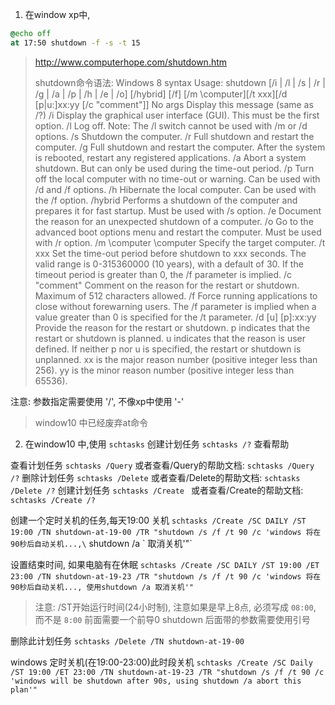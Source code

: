 
1. 在window xp中,
```bat
@echo off
at 17:50 shutdown -f -s -t 15
```

> http://www.computerhope.com/shutdown.htm
> 
> shutdown命令语法: 
> Windows 8 syntax
> Usage: shutdown [/i | /l | /s | /r | /g | /a | /p | /h | /e | /o] [/hybrid] [/f] [/m \\computer][/t xxx][/d [p|u:]xx:yy [/c "comment"]] 
> No args Display this message (same as /?)
> /i  Display the graphical user interface (GUI).
> This must be the first option.
> /l  Log off. Note: The /l switch cannot be used with /m or /d options.
> /s  Shutdown the computer.
> /r  Full shutdown and restart the computer.
> /g  Full shutdown and restart the computer. After the system is rebooted, restart any registered applications.
> /a  Abort a system shutdown. But can only be used during the time-out period.
> /p  Turn off the local computer with no time-out or warning. Can be used with /d and /f options.
> /h  Hibernate the local computer. Can be used with the /f option.
> /hybrid Performs a shutdown of the computer and prepares it for fast startup.
> Must be used with /s option.
> /e  Document the reason for an unexpected shutdown of a computer.
> /o  Go to the advanced boot options menu and restart the computer.
> Must be used with /r option.
> /m \\computer   \\computer Specify the target computer.
> /t xxx  Set the time-out period before shutdown to xxx seconds. The valid range is 0-315360000 (10 years), with a default of 30. If the timeout period is greater than 0, the /f parameter is implied.
> /c "comment"    Comment on the reason for the restart or shutdown. Maximum of 512 characters allowed.
> /f  Force running applications to close without forewarning users. The /f parameter is implied when a value greater than 0 is specified for the /t parameter.
> /d [u] [p]:xx:yy    Provide the reason for the restart or shutdown.
> p indicates that the restart or shutdown is planned.
> u indicates that the reason is user defined.
> If neither p nor u is specified, the restart or shutdown is unplanned.
> xx is the major reason number (positive integer less than 256).
> yy is the minor reason number (positive integer less than 65536).

注意: 参数指定需要使用 '/', 不像xp中使用 '-'

> window10 中已经废弃at命令

2. 在window10 中,使用 `schtasks` 创建计划任务
`schtasks /?`  查看帮助

查看计划任务
`schtasks /Query`  或者查看/Query的帮助文档:  `schtasks /Query /?`
删除计划任务
`schtasks /Delete`  或者查看/Delete的帮助文档:  `schtasks /Delete /?`
创建计划任务
`schtasks /Create ` 或者查看/Create的帮助文档:  `schtasks /Create /?`

创建一个定时关机的任务,每天19:00 关机 
`schtasks /Create /SC DAILY /ST 19:00 /TN shutdown-at-19-00 /TR "shutdown /s /f /t 90 /c 'windows 将在90秒后自动关机...,\` shutdown /a \` 取消关机'"`

设置结束时间, 如果电脑有在休眠
`schtasks /Create /SC DAILY /ST 19:00 /ET 23:00 /TN shutdown-at-19-23 /TR "shutdown /s /f /t 90 /c 'windows 将在90秒后自动关机..., 使用shutdown /a 取消关机'"`

> 注意: /ST开始运行时间(24小时制), 注意如果是早上8点, 必须写成 `08:00`, 而不是 `8:00` 前面需要一个前导0
> shutdown 后面带的参数需要使用引号

删除此计划任务
`schtasks /Delete /TN shutdown-at-19-00`



windows 定时关机(在19:00-23:00)此时段关机
`schtasks /Create /SC Daily /ST 19:00 /ET 23:00 /TN shutdown-at-19-23 /TR "shutdown /s /f /t 90 /c 'windows will be shutdown after 90s, using shutdown /a abort this plan'"`









